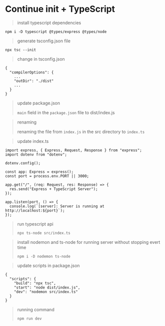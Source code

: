 # Continue init + TypeScript

> install typescript dependencies

`npm i -D typescript @types/express @types/node`

> generate  tsconfig.json file

`npx tsc --init`

> change in tsconfig.json

```
{
  "compilerOptions": {
    ...
    "outDir": "./dist"
    ...
  }
}
```

> update package.json
>
> `main` field in the `package.json` file to dist/index.js

> renaming
>
> renaming the file from `index.js` in the src directory to `index.ts`

> update index.ts
```
import express, { Express, Request, Response } from "express";
import dotenv from "dotenv";

dotenv.config();

const app: Express = express();
const port = process.env.PORT || 3000;

app.get("/", (req: Request, res: Response) => {
  res.send("Express + TypeScript Server");
});

app.listen(port, () => {
  console.log(`[server]: Server is running at http://localhost:${port}`);
});
```

> run typescript api
>
> `npx ts-node src/index.ts`

> install nodemon and ts-node for running server without stopping evert time
>
> `npm i -D nodemon ts-node`

> update scripts in package.json
```
{
  "scripts": {
    "build": "npx tsc",
    "start": "node dist/index.js",
    "dev": "nodemon src/index.ts"
  }
}
```

> running command
>
>`npm run dev`